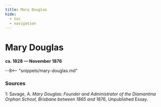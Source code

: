 ```yaml
---
title: Mary Douglas
hide:
  - toc
  - navigation 
---
```


# Mary Douglas

**ca. 1828 — November 1876**

--8<-- "snippets/mary-douglas.md"

### Sources 

1: Savage, A. *Mary Douglas: Founder and Administrator of the Diamantina Orphan School, Brisbane between 1865 and 1876*, Unpublished Essay. 
